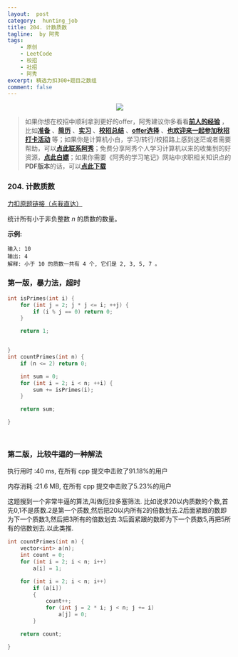 ```yaml
---
layout:  post
category:  hunting_job
title: 204. 计数质数
tagline:  by 阿秀
tags:
    - 原创
    - LeetCode
    - 校招
    - 社招
    - 阿秀
excerpt: 精选力扣300+题目之数组
comment: false
---
```




<div align="center">
  <a href="/notes/05-xiustar/01-xiustar_reading_guide/01-introduce.html#阿秀组建了一个校招学习圈子">
      <img src="https://axiu-image-bed.oss-cn-shanghai.aliyuncs.com/img/202206190108471.png">
  </a></div>



> 如果你想在校招中顺利拿到更好的offer，阿秀建议你多看看<font style="font-weight:bold; color:#4169E1;text-decoration:underline;">[前人的经验](/notes/05-xiustar/01-xiustar_reading_guide/01-introduce.md)</font> ，比如<font style="font-weight:bold; color:#4169E1;text-decoration:underline;">[准备](/notes/05-xiustar/02-campus_prepare/02-01-校招重要时间点科普.md)</font> 、<font style="font-weight:bold; color:#4169E1;text-decoration:underline;">[简历](/notes/05-xiustar/03-resume/01-00-简历开篇词.md)</font> 、<font style="font-weight:bold; color:#4169E1;text-decoration:underline;">[实习](/notes/05-xiustar/04-school_practice/20220320-从公司角度来看，为什么要招实习生.md)</font> 、<font style="font-weight:bold; color:#4169E1;text-decoration:underline;">[校招总结](/notes/05-xiustar/05-campus_recruitment/2020-12-16-双非渣硕的秋招之路总结（已拿抖音研发岗SP）.md)</font> 、<font style="font-weight:bold; color:#4169E1;text-decoration:underline;">[offer选择](/notes/05-xiustar/06-offer/01-offer_choose.md)</font> 、<font style="font-weight:bold; color:#4169E1;text-decoration:underline;">[也欢迎来一起参加秋招打卡活动](/notes/05-xiustar/01-xiustar_reading_guide/01-introduce.html#阿秀组建了一个校招学习圈子)</font> 等；如果你是计算机小白，学习/转行/校招路上感到迷茫或者需要帮助，可以<font style="font-weight:bold; color:#4169E1;text-decoration:underline;">[点此联系阿秀](/notes/08-other/02-question.md#_4、阿秀-如何才能联系到你)</font>；免费分享阿秀个人学习计算机以来的收集到的好资源，<font style="font-weight:bold; color:#4169E1;text-decoration:underline;">[点此白嫖](/notes/07-resources/01-free/01-introduce.md)</font>；如果你需要《阿秀的学习笔记》网站中求职相关知识点的**PDF版本**的话，可以<font style="font-weight:bold; color:#4169E1;text-decoration:underline;">[点此下载](/notes/08-other/02-question.md#_5、如何下载阿秀的学习笔记内容pdf版本)</font> 





### 204. 计数质数

[力扣原题链接（点我直达）](https://leetcode-cn.com/problems/count-primes/)

统计所有小于非负整数 *n* 的质数的数量。

**示例:**

```
输入: 10
输出: 4
解释: 小于 10 的质数一共有 4 个, 它们是 2, 3, 5, 7 。
```



### 第一版，暴力法，超时

```c++
int isPrimes(int i) {
	for (int j = 2; j * j <= i; ++j) {
		if (i % j == 0) return 0;
	}

	return 1;


}
int countPrimes(int n) {
	if (n <= 2) return 0;

	int sum = 0;
	for (int i = 2; i < n; ++i) {
		sum += isPrimes(i);
	}

	return sum;

}




```

### 第二版，比较牛逼的一种解法



执行用时 :40 ms, 在所有 cpp 提交中击败了91.18%的用户

内存消耗 :21.6 MB, 在所有 cpp 提交中击败了5.23%的用户

这题搜到一个非常牛逼的算法,叫做厄拉多塞筛法. 比如说求20以内质数的个数,首先0,1不是质数.2是第一个质数,然后把20以内所有2的倍数划去.2后面紧跟的数即为下一个质数3,然后把3所有的倍数划去.3后面紧跟的数即为下一个质数5,再把5所有的倍数划去.以此类推.

```c++
int countPrimes(int n) {
	vector<int> a(n);
	int count = 0;
	for (int i = 2; i < n; i++)
		a[i] = 1;

	for (int i = 2; i < n; i++)
		if (a[i])
		{
			count++;
			for (int j = 2 * i; j < n; j += i)
				a[j] = 0;
		}

	return count;

}
```

<p id="同构字符串"></p>

